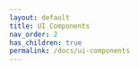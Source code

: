 ```yaml
---
layout: default
title: UI Components
nav_order: 2
has_children: true
permalink: /docs/ui-components
---
```

